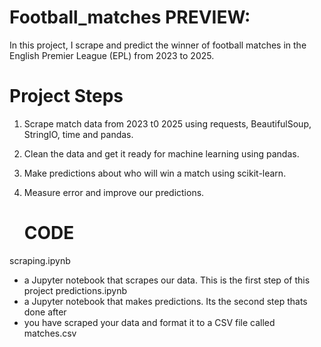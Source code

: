 # Football_matches PREVIEW:

In this project, I scrape and predict the winner of football matches in the English Premier League (EPL) from 2023 to 2025.

# Project Steps

1. Scrape match data from 2023 t0 2025 using requests, BeautifulSoup, StringIO, time and pandas.
2. Clean the data and get it ready for machine learning using pandas.
3. Make predictions about who will win a match using scikit-learn.
4. Measure error and improve our predictions.

   # CODE
   
scraping.ipynb 
- a Jupyter notebook that scrapes our data. This is the first step of this project
predictions.ipynb
- a Jupyter notebook that makes predictions. Its the second step thats done after
- you have scraped your data and format it to a CSV file called matches.csv

